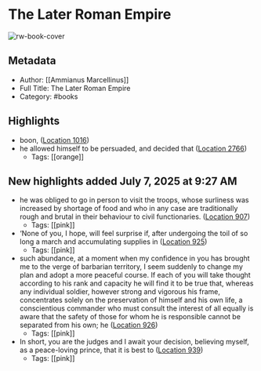 # The Later Roman Empire

![rw-book-cover](https://m.media-amazon.com/images/I/71rLhdFYLuL._SY160.jpg)

## Metadata
- Author: [[Ammianus Marcellinus]]
- Full Title: The Later Roman Empire
- Category: #books

## Highlights
- boon, ([Location 1016](https://readwise.io/to_kindle?action=open&asin=B002RI90SQ&location=1016))
- he allowed himself to be persuaded, and decided that ([Location 2766](https://readwise.io/to_kindle?action=open&asin=B002RI90SQ&location=2766))
    - Tags: [[orange]]
## New highlights added July 7, 2025 at 9:27 AM
- he was obliged to go in person to visit the troops, whose surliness was increased by shortage of food and who in any case are traditionally rough and brutal in their behaviour to civil functionaries. ([Location 907](https://readwise.io/to_kindle?action=open&asin=B002RI90SQ&location=907))
    - Tags: [[pink]] 
- ‘None of you, I hope, will feel surprise if, after undergoing the toil of so long a march and accumulating supplies in ([Location 925](https://readwise.io/to_kindle?action=open&asin=B002RI90SQ&location=925))
    - Tags: [[pink]] 
- such abundance, at a moment when my confidence in you has brought me to the verge of barbarian territory, I seem suddenly to change my plan and adopt a more peaceful course. If each of you will take thought according to his rank and capacity he will find it to be true that, whereas any individual soldier, however strong and vigorous his frame, concentrates solely on the preservation of himself and his own life, a conscientious commander who must consult the interest of all equally is aware that the safety of those for whom he is responsible cannot be separated from his own; he ([Location 926](https://readwise.io/to_kindle?action=open&asin=B002RI90SQ&location=926))
    - Tags: [[pink]] 
- In short, you are the judges and I await your decision, believing myself, as a peace-loving prince, that it is best to ([Location 939](https://readwise.io/to_kindle?action=open&asin=B002RI90SQ&location=939))
    - Tags: [[pink]] 
